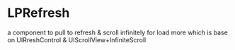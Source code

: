 # LPRefresh
a component to pull to refresh &amp; scroll infinitely for load more which is base on UIRreshControl &amp; UIScrollView+InfiniteScroll
